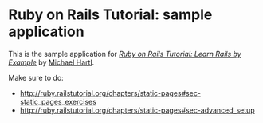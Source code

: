 # Ruby on Rails Tutorial: sample application

This is the sample application for
[*Ruby on Rails Tutorial: Learn Rails by Example*](http://railstutorial.org/)
by [Michael Hartl](http://michaelhartl.com/).

Make sure to do:
- http://ruby.railstutorial.org/chapters/static-pages#sec-static_pages_exercises
- http://ruby.railstutorial.org/chapters/static-pages#sec-advanced_setup